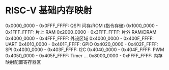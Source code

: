 # RISC-V 基础内存映射

0x0000_0000 - 0x0FFF_FFFF: QSPI 闪存/ROM (指令存储)
0x1000_0000 - 0x1FFF_FFFF: 片上 RAM
0x2000_0000 - 0x3FFF_FFFF: 片外 RAM/DRAM
0x4000_0000 - 0x4FFF_FFFF: 外设区域
0x4000_0000 - 0x400F_FFFF: UART
0x4010_0000 - 0x401F_FFFF: GPIO
0x4020_0000 - 0x402F_FFFF: SPI
0x4030_0000 - 0x403F_FFFF: I2C
0x4040_0000 - 0x404F_FFFF: PWM
0x4050_0000 - 0x405F_FFFF: Timer
...
0x8000_0000 - 0xFFFF_FFFF: 内存映射配置寄存器区
